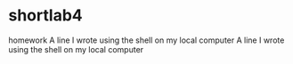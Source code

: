 # shortlab4
homework
A line I wrote using the shell on my local computer
A line I wrote using the shell on my local computer
